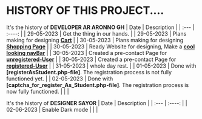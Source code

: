 # HISTORY OF THIS PROJECT....

It's the history of __DEVELOPER AR ARONNO GH__
| Date        | Description |
| :---        |    :----:   |
| 29-05-2023      | Get the thing in our hands. |
| 29-05-2023      | Plans making for designing __[Cart](Cart.md)__  |
| 30-05-2023   | Plans making for designing __[Shopping Page](shoppingPage.md)__          |
| 30-05-2023   | Ready Website for designing, Make a  __[cool looking navBar](https://aronno000.github.io/medical-our-dream-aronno/)__          |
| 30-05-2023   | Created a pre-contact Page for __[unregistered-User](./contactPage.md)__         |
| 30-05-2023   | Created a pre-contact Page for __[registered-User](./contactPage.md)__          |
| 31-05-2023   | whole day rest. |
| 01-05-2023   | Done with __[registerAsStudent.php-file]__.  The registration process is not fully functioned yet. |
| 02-05-2023   | Done with __[captcha_for_register_As_Student.php-file]__.  The registration process is now fully functioned. |
|   |  



<!-- =================================================================================================================
========================================================================================================================
======================================================================================================================= -->




It's the history of __DESIGNER SAYOR__
| Date        | Description |
| :---        |    :----:   |
| 02-06-2023      | Enable Dark mode |
|   |
